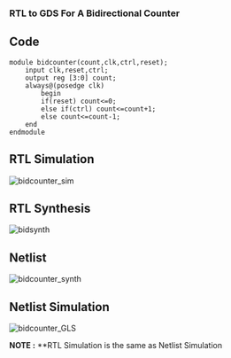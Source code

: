 ### RTL to GDS For A Bidirectional Counter

## Code

```
module bidcounter(count,clk,ctrl,reset);
	input clk,reset,ctrl;
	output reg [3:0] count;
	always@(posedge clk)
		begin
		if(reset) count<=0;
		else if(ctrl) count<=count+1;
		else count<=count-1;
	end
endmodule
```

## RTL Simulation

![bidcounter_sim](https://github.com/Knightmare-0/Vishnu-VSD-HDP/assets/112769624/1793cbec-b5c1-4348-a91f-4f5598f8c9d9)

## RTL Synthesis

![bidsynth](https://github.com/Knightmare-0/Vishnu-VSD-HDP/assets/112769624/02343500-e74d-4b76-ad2d-8acf5516a8b4)

## Netlist 

![bidcounter_synth](https://github.com/Knightmare-0/Vishnu-VSD-HDP/assets/112769624/0079969b-3bbd-4d6c-a1be-025895f2ab48)

## Netlist Simulation

![bidcounter_GLS](https://github.com/Knightmare-0/Vishnu-VSD-HDP/assets/112769624/c0c9f60e-8df7-4886-87e1-272ac8eba580)

**NOTE :** **RTL Simulation is the same as Netlist Simulation


